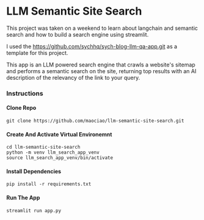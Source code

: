 # LLM Semantic Site Search

This project was taken on a weekend to learn about langchain and semantic search and how to build a search engine using streamlit.  

I used the https://github.com/sychhq/sych-blog-llm-qa-app.git as a template for this project.

This app is an LLM powered search engine that crawls a website's sitemap and performs a semantic search on the site, returning top results with an AI description of the relevancy of the link to your query.

### Instructions

#### Clone Repo

```
git clone https://github.com/maociao/llm-semantic-site-search.git
```

#### Create And Activate Virtual Environemnt

```
cd llm-semantic-site-search
python -m venv llm_search_app_venv
source llm_search_app_venv/bin/activate
```

#### Install Dependencies

```
pip install -r requirements.txt
```

#### Run The App

```
streamlit run app.py
```
